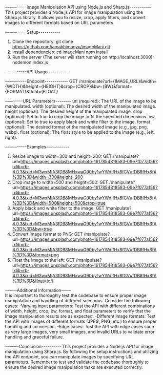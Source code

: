 -----------Image Manipulation API using Node.js and Sharp.js-----------
This project provides a Node.js API for image manipulation using the Sharp.js library. It allows you to resize, crop, apply filters, and convert images to different formats based on URL parameters.

-----------Setup-----------
1. Clone the repository:
     git clone https://github.com/iamabhimanyu/imageMani.git
2. Install dependencies:
     cd imageMani
     npm install
3. Run the server (The server will start running on http://localhost:3000):
   nodemon index.js

-----------API Usage-----------

-----------Endpoint------------
 GET /manipulate?url={IMAGE_URL}&width={WIDTH}&height={HEIGHT}&crop={CROP}&bw={BW}&format={FORMAT}&float={FLOAT}

---------URL Parameters--------
url (required): The URL of the image to be manipulated.
width (optional): The desired width of the manipulated image.
height (optional): The desired height of the manipulated image.
crop (optional): Set to true to crop the image to fit the specified dimensions.
bw (optional): Set to true to apply black and white filter to the image.
format (optional): The desired format of the manipulated image (e.g., jpg, png, webp).
float (optional): The float style to be applied to the image (e.g., left, right).

-----------Examples------------
1. Resize image to width=300 and height=200:
    GET /manipulate?url=https://images.unsplash.com/photo-1617854818583-09e7f077a156?ixlib=rb-4.0.3&ixid=M3wxMjA3fDB8MHxwaG90by1wYWdlfHx8fGVufDB8fHx8fA%3D%3D&width=300&height=200
2. Crop image to width=500 and height=500:
    GET /manipulate?url=https://images.unsplash.com/photo-1617854818583-09e7f077a156?ixlib=rb-4.0.3&ixid=M3wxMjA3fDB8MHxwaG90by1wYWdlfHx8fGVufDB8fHx8fA%3D%3D&width=500&height=500&crop=true
3. Apply black and white filter to the image:
    GET /manipulate?url=https://images.unsplash.com/photo-1617854818583-09e7f077a156?ixlib=rb-4.0.3&ixid=M3wxMjA3fDB8MHxwaG90by1wYWdlfHx8fGVufDB8fHx8fA%3D%3D&bw=true
4. Convert image format to PNG:
    GET /manipulate?url=https://images.unsplash.com/photo-1617854818583-09e7f077a156?ixlib=rb-4.0.3&ixid=M3wxMjA3fDB8MHxwaG90by1wYWdlfHx8fGVufDB8fHx8fA%3D%3D&format=png
5. Float the image to the left:
    GET /manipulate?url=https://images.unsplash.com/photo-1617854818583-09e7f077a156?ixlib=rb-4.0.3&ixid=M3wxMjA3fDB8MHxwaG90by1wYWdlfHx8fGVufDB8fHx8fA%3D%3D&float=left

------Additional Information-----  
It is important to thoroughly test the codebase to ensure proper image manipulation and handling of different scenarios. Consider the following cases:
 -Varying input parameters: Test the API with different combinations of width, height, crop, bw, format, and float parameters to verify that the image manipulation results are as expected.
 -Different image formats: Test the API with images of different formats (JPEG, PNG, etc.) to ensure proper handling and conversion.
 -Edge cases: Test the API with edge cases such as very large images, very small images, and invalid URLs to validate error handling and graceful failure.

-------Conclusion----------
This project provides a Node.js API for image manipulation using Sharp.js. By following the setup instructions and utilizing the API endpoint, you can manipulate images by specifying URL parameters.
Remember to test and validate the codebase thoroughly to ensure the desired image manipulation tasks are executed correctly.

